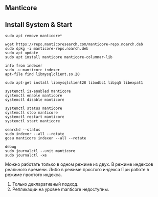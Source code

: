 ## Manticore

## Install System & Start

```text
sudo apt remove manticore*

wget https://repo.manticoresearch.com/manticore-repo.noarch.deb
sudo dpkg -i manticore-repo.noarch.deb
sudo apt update
sudo apt install manticore manticore-columnar-lib

info from indexer
sudo -u manticore indexer
apt-file find libmysqlclient.so.20

sudo apt-get install libmysqlclient20 libodbc1 libpq5 libexpat1

systemctl is-enabled manticore
systemctl enable manticore
systemctl disable manticore

systemctl status manticore
systemctl stop manticore
systemctl restart manticore
systemctl start manticore
 
searchd --status
sudo indexer --all --rotate
gosu manticore indexer --all --rotate

debug
sudo journalctl --unit manticore
sudo journalctl -xe
```

Можно работать только в одном режиме из двух.
В режиме индексов реального времени.
Либо в режиме простого индекса
При работе в режиме простого индекса.

1) Только декларативный подход.
2) Репликации на уровне manticore недоступны.
